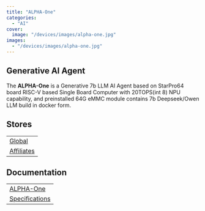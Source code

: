 ```yaml
---
title: "ALPHA-One"
categories: 
  - "AI"
cover: 
  image: "/devices/images/alpha-one.jpg"
images:
  - "/devices/images/alpha-one.jpg"
---
```


## Generative AI Agent

The **ALPHA-One** is a Generative 7b LLM AI Agent based on StarPro64 board RISC-V based Single Board Computer with 20TOPS(int 8) NPU capability, and preinstalled 64G eMMC module contains 7b Deepseek/Owen LLM build in docker form.

## Stores

|     |
| --- |
| [Global](https://pine64.com/product-category/ai-agent/) |
| [Affiliates](/affiliates/) |

## Documentation

|     |
| --- |
| [ALPHA-One](/documentation/ALPHA-One/) |
| [Specifications](/documentation/ALPHA-One/Specifications) |